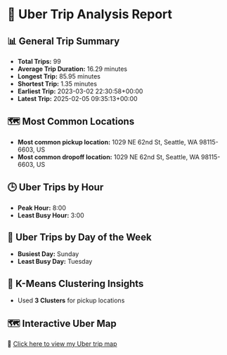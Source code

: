 # 🚖 Uber Trip Analysis Report

## 📊 General Trip Summary

- **Total Trips:** 99
- **Average Trip Duration:** 16.29 minutes
- **Longest Trip:** 85.95 minutes
- **Shortest Trip:** 1.35 minutes
- **Earliest Trip:** 2023-03-02 22:30:58+00:00
- **Latest Trip:** 2025-02-05 09:35:13+00:00

## 🗺️ Most Common Locations

- **Most common pickup location:** 1029 NE 62nd St, Seattle, WA 98115-6603, US
- **Most common dropoff location:** 1029 NE 62nd St, Seattle, WA 98115-6603, US

## 🕒 Uber Trips by Hour

- **Peak Hour:** 8:00
- **Least Busy Hour:** 3:00

## 📅 Uber Trips by Day of the Week

- **Busiest Day:** Sunday
- **Least Busy Day:** Tuesday

## 📌 K-Means Clustering Insights

- Used **3 Clusters** for pickup locations

## 🗺️ Interactive Uber Map

🔗 [Click here to view my Uber trip map](https://paulgarces.github.io/MyUberData/myubermap.html)

